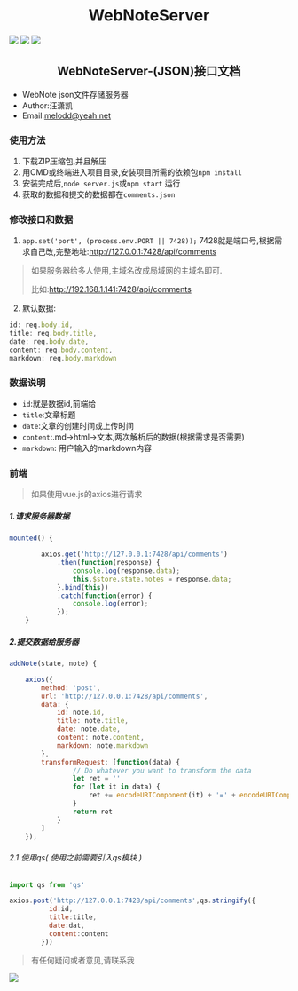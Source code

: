 <h1 align=center >WebNoteServer</h1>

[![](https://img.shields.io/badge/download-5K-brightgreen.svg)](https://github.com/melodd-x/WebNoteServer.git)
![](https://img.shields.io/badge/body--parser-1.4.3-blue.svg)
![](https://img.shields.io/badge/express-4.4.5-blue.svg)

<h2 align=center >WebNoteServer-(JSON)接口文档</h2>

- WebNote json文件存储服务器
- Author:汪潇凯
- Email:<melodd@yeah.net>



### 使用方法
1. 下载ZIP压缩包,并且解压
2. 用CMD或终端进入项目目录,安装项目所需的依赖包`npm install`
3. 安装完成后,`node server.js`或`npm start` 运行
4. 获取的数据和提交的数据都在`comments.json`

### 修改接口和数据
1. `app.set('port', (process.env.PORT || 7428));`
7428就是端口号,根据需求自己改,完整地址:http://127.0.0.1:7428/api/comments
> 如果服务器给多人使用,主域名改成局域网的主域名即可.
>
> 比如:http://192.168.1.141:7428/api/comments
2. 默认数据:
```javascript
id: req.body.id,
title: req.body.title,
date: req.body.date,
content: req.body.content,
markdown: req.body.markdown
```

### 数据说明
- `id`:就是数据id,前端给
- `title`:文章标题
- `date`:文章的创建时间或上传时间
- `content`:.md->html->文本,两次解析后的数据(根据需求是否需要)
- `markdown`: 用户输入的markdown内容


### 前端
> 如果使用vue.js的axios进行请求

##### 1.请求服务器数据

```javascript
mounted() {

        axios.get('http://127.0.0.1:7428/api/comments')
            .then(function(response) {
                console.log(response.data);
                this.$store.state.notes = response.data;
            }.bind(this))
            .catch(function(error) {
                console.log(error);
            });
    }
```

##### 2.提交数据给服务器
```javascript
addNote(state, note) {

    axios({
        method: 'post',
        url: 'http://127.0.0.1:7428/api/comments',
        data: {
            id: note.id,
            title: note.title,
            date: note.date,
            content: note.content,
            markdown: note.markdown
        },
        transformRequest: [function(data) {
                // Do whatever you want to transform the data
                let ret = ''
                for (let it in data) {
                    ret += encodeURIComponent(it) + '=' + encodeURIComponent(data[it]) + '&'
                }
                return ret
            }
        ]
    });
```

###### 2.1 使用qs( 使用之前需要引入qs模块 )

```javascript
import qs from 'qs'
```

```javascript
axios.post('http://127.0.0.1:7428/api/comments',qs.stringify({
          id:id,
          title:title,
          date:dat,
          content:content
        }))
```

> 有任何疑问或者意见,请联系我


![](https://img.shields.io/github/watchers/badges/shields.svg?style=social&label=Watch)

